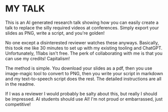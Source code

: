 # MY TALK

This is an AI generated research talk showing how you can easily create a talk to replace the silly required videos at conferences. Simply export your slides as PNG, write a script, and you're golden!

No one except a disinterested reviewer watches these anyways. Basically, this took me like 30 minutes to set up with my existing tooling and ChatGPT. Unfortunately, 11labs isn't free. The perk of collaborating with me is that you can use my credits! Capitalism!

The method is simple. You download your slides as a pdf, then you use image-magic tool to convert to PNG, then you write your script in markdown and my text-to-speech script does the rest. The detailed instructions are all in the readme.

If I was a reviewer I would probably be salty about this, but really I should be impressed. AI students should use AI! I'm not proud or embarrassed, just competitive! 